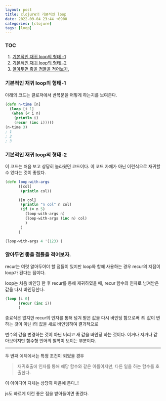 ```yaml
---
layout: post
title: clojure의 기본적인 loop
date: 2022-09-04 23:44 +0900
categories: [clojure]
tags: [loop]
---
```

### TOC
1. [기본적인 재귀 loop의 형태 -1](#기본적인-재귀-loop의-형태-1)
2. [기본적인 재귀 loop의 형태 -2](#기본적인-재귀-loop의-형태-2)
3. [알아두면 좋을 점들을 적어보자.](#알아두면-좋을-점들을-적어보자.)

### 기본적인 재귀 loop의 형태-1



아래의 코드는 클로저에서 반복문을 어떻게 하는지를 보여준다.



```clojure
(defn n-time [n]
  (loop [i 1]
   (when (< i n)
    (println i)
    (recur (inc i)))))
(n-time 3)
; 1
; 2
; 3
```


### 기본적인 재귀 loop의 형태-2
이 코드는 처음 보고 상당히 놀라웠던 코드이다.
이 코드 자체가 아닌 이런식으로 재귀할 수 있다는 것이 좋았다.
```clojure
(defn loop-with-args
      ([col]
       (println col))

      ([n col]
       (println "n col" n col)
       (if (= n 5)
         (loop-with-args n)
         (loop-with-args (inc n) col)
         )
       )
      )

(loop-with-args 4 '(123) )
```

### 알아두면 좋을 점들을 적어보자.

recur는 여럿 알아두어야 할 점들이 있지만
loop와 함께 사용하는 경우 recur의 지점이 loop가 된다는 점이다.

loop는 처음 바인딩 한 후 recur를 통해 재귀하였을 때,
recur 함수의 인자로 넘겨받은 값을 다시 바인딩한다.

```clojure
(loop [i 0]
      (recur (inc i))
      )
```
종료식은 없지만 recur의 인자를 통해 넘겨 받은 값을 다시 바인딩 함으로써
i의 값이 변하는 것이 아닌 i의 값을 새로 바인딩하여 결과적으로

변수의 값을 변경하는 것이 아닌 버리고 새 값을 바인딩 하는 것이다.
이거나 저거나 같아보이지만 함수형 언어의 철학이 보이는 부분이다.

---

두 번째 예제에서는 특정 조건이 되었을 경우

> 재귀호출에 인자를 통해 해당 함수와 같은 이름이지만,
다른 일을 하는 함수를 호출한다.

이 아이디어 자체는 상당히 마음에 든다..!

js도 빠르게 이런 좋은 점을 받아들이면 좋겠다.



